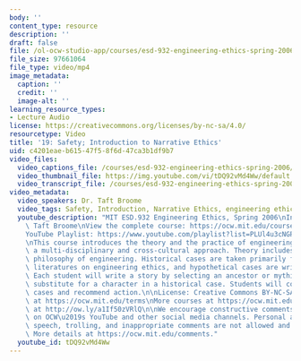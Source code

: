 ```yaml
---
body: ''
content_type: resource
description: ''
draft: false
file: /ol-ocw-studio-app/courses/esd-932-engineering-ethics-spring-2006/mitesd_932s06_lec19_360p_16_9.mp4
file_size: 97661064
file_type: video/mp4
image_metadata:
  caption: ''
  credit: ''
  image-alt: ''
learning_resource_types:
- Lecture Audio
license: https://creativecommons.org/licenses/by-nc-sa/4.0/
resourcetype: Video
title: '19: Safety; Introduction to Narrative Ethics'
uid: c4201eae-b615-47f5-8f6d-47ca3b1df9b7
video_files:
  video_captions_file: /courses/esd-932-engineering-ethics-spring-2006/13x5Q4E7ecIWHbpcdbGQ9WS9xeK842qVX_transcript.webvtt
  video_thumbnail_file: https://img.youtube.com/vi/tDQ92vMd4Ww/default.jpg
  video_transcript_file: /courses/esd-932-engineering-ethics-spring-2006/13x5Q4E7ecIWHbpcdbGQ9WS9xeK842qVX_transcript.pdf
video_metadata:
  video_speakers: Dr. Taft Broome
  video_tags: Safety, Introduction, Narrative Ethics, engineering ethics
  youtube_description: "MIT ESD.932 Engineering Ethics, Spring 2006\nInstructor: Dr.\
    \ Taft Broome\nView the complete course: https://ocw.mit.edu/courses/esd-932-engineering-ethics-spring-2006/\n\
    YouTube Playlist: https://www.youtube.com/playlist?list=PLUl4u3cNGP61YF5HCMnGUwJ8D-PNNs3OR\n\
    \nThis course introduces the theory and the practice of engineering ethics using\
    \ a multi-disciplinary and cross-cultural approach. Theory includes ethics and\
    \ philosophy of engineering. Historical cases are taken primarily from the scholarly\
    \ literatures on engineering ethics, and hypothetical cases are written by students.\
    \ Each student will write a story by selecting an ancestor or mythic hero as a\
    \ substitute for a character in a historical case. Students will compare these\
    \ cases and recommend action.\n\nLicense: Creative Commons BY-NC-SA\nMore information\
    \ at https://ocw.mit.edu/terms\nMore courses at https://ocw.mit.edu\nSupport OCW\
    \ at http://ow.ly/a1If50zVRlQ\n\nWe encourage constructive comments and discussion\
    \ on OCW\u2019s YouTube and other social media channels. Personal attacks, hate\
    \ speech, trolling, and inappropriate comments are not allowed and may be removed.\
    \ More details at https://ocw.mit.edu/comments."
  youtube_id: tDQ92vMd4Ww
---
```

